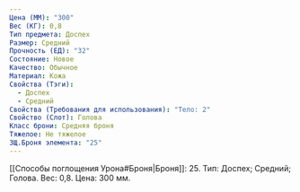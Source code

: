 ```yaml
---
Цена (ММ): "300"
Вес (КГ): 0,8
Тип предмета: Доспех
Размер: Средний
Прочность (ЕД): "32"
Состояние: Новое
Качество: Обычное
Материал: Кожа
Свойства (Тэги):
  - Доспех
  - Средний
Свойства (Требования для использования): "Тело: 2"
Свойство (Слот): Голова
Класс брони: Средняя броня
Тяжелое: Не тяжелое
ЗЩ.Броня элемента: "25"
---
```

[[Способы поглощения Урона#Броня|Броня]]: 25. Тип: Доспех; Средний; Голова. Вес: 0,8. Цена: 300 мм. 


